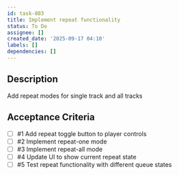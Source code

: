 ```yaml
---
id: task-003
title: Implement repeat functionality
status: To Do
assignee: []
created_date: '2025-09-17 04:10'
labels: []
dependencies: []
---
```


## Description

Add repeat modes for single track and all tracks

## Acceptance Criteria
<!-- AC:BEGIN -->
- [ ] #1 Add repeat toggle button to player controls
- [ ] #2 Implement repeat-one mode
- [ ] #3 Implement repeat-all mode
- [ ] #4 Update UI to show current repeat state
- [ ] #5 Test repeat functionality with different queue states
<!-- AC:END -->
